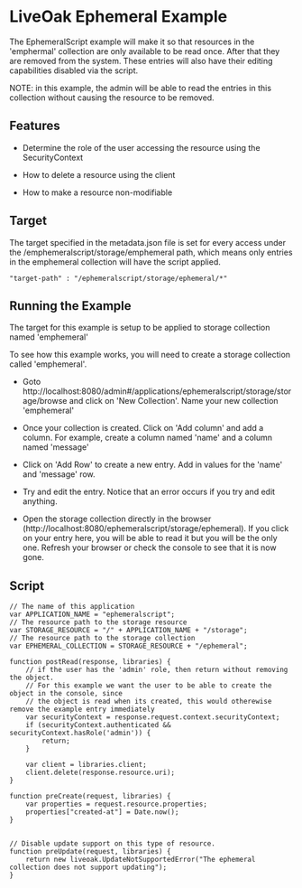 LiveOak Ephemeral Example
==============================

The EphemeralScript example will make it so that resources in the 'emphermal' collection are only available to be read once. After that they are removed from the system. These entries will also have their editing capabilities disabled via the script.

NOTE: in this example, the admin will be able to read the entries in this collection without causing the resource to be removed.

Features
--------
* Determine the role of the user accessing the resource using the SecurityContext 

* How to delete a resource using the client

* How to make a resource non-modifiable


Target
------

The target specified in the metadata.json file is set for every access under the /emphemeralscript/storage/emphemeral path, which means only entries in the emphemeral collection will have the script applied.

```
"target-path" : "/ephemeralscript/storage/ephemeral/*"
```

Running the Example
-------------------

The target for this example is setup to be applied to storage collection named 'emphemeral'

To see how this example works, you will need to create a storage collection called 'emphemeral'.

* Goto http://localhost:8080/admin#/applications/ephemeralscript/storage/storage/browse and click on 'New Collection'. Name your new collection 'emphemeral'

* Once your collection is created. Click on 'Add column' and add a column. For example, create a column named 'name' and a column named 'message'

* Click on 'Add Row' to create a new entry. Add in values for the 'name' and 'message' row.

* Try and edit the entry. Notice that an error occurs if you try and edit anything.

* Open the storage collection directly in the browser (http://localhost:8080/ephemeralscript/storage/ephemeral). If you click on your entry here, you will be able to read it but you will be the only one. Refresh your browser or check the console to see that it is now gone.


Script
------

```
// The name of this application
var APPLICATION_NAME = "ephemeralscript";
// The resource path to the storage resource
var STORAGE_RESOURCE = "/" + APPLICATION_NAME + "/storage";
// The resource path to the storage collection
var EPHEMERAL_COLLECTION = STORAGE_RESOURCE + "/ephemeral";

function postRead(response, libraries) {
    // if the user has the 'admin' role, then return without removing the object.
    // For this example we want the user to be able to create the object in the console, since
    // the object is read when its created, this would otherewise remove the example entry immediately
    var securityContext = response.request.context.securityContext;
    if (securityContext.authenticated && securityContext.hasRole('admin')) {
        return;
    }

    var client = libraries.client;
    client.delete(response.resource.uri);
}

function preCreate(request, libraries) {
    var properties = request.resource.properties;
    properties["created-at"] = Date.now();
}


// Disable update support on this type of resource.
function preUpdate(request, libraries) {
    return new liveoak.UpdateNotSupportedError("The ephemeral collection does not support updating");
}
```
